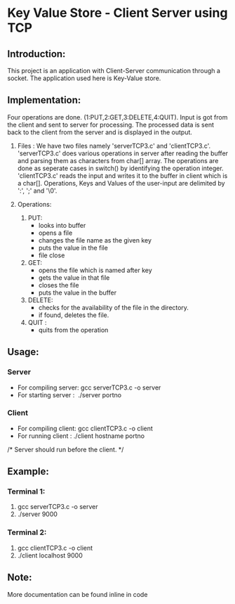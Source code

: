 # Key Value Store - Client Server using TCP
## Introduction:
This project is an application with Client-Server communication through a socket. The application used here is Key-Value store. 

## Implementation: 
Four operations are done. (1:PUT,2:GET,3:DELETE,4:QUIT). Input is got from the client and sent to server for processing. The processed data is sent back to the client from the server and is displayed in the output.

1. Files : 
We have two files namely 'serverTCP3.c' and 'clientTCP3.c'. 'serverTCP3.c' does various operations in server after reading the buffer and parsing them as characters from char[] array. The operations are done as seperate cases in switch() by identifying the operation integer. 'clientTCP3.c' reads the input and writes it to the buffer in client which is a char[]. Operations, Keys and Values of the user-input are delimited by ':', ';' and '\0'.


2. Operations:
      1. PUT: 
            - looks into buffer
            - opens a file
            - changes the file name as the given key
            - puts the value in the file
            - file close
      2. GET:
            - opens the file which is named after key
            - gets the value in that file
            - closes the file
            - puts the value in the buffer
      3. DELETE: 
            - checks for the availability of the file in the directory. 
            - if found, deletes the file. 
      4. QUIT :
            - quits from the operation

## Usage:
### Server
- For compiling server:  gcc serverTCP3.c -o server
- For starting server :  ./server portno
### Client
- For compiling client:  gcc clientTCP3.c -o client
- For running client  :  ./client hostname portno

/* Server should run before the client. */ 

## Example:
### Terminal 1:
1. gcc serverTCP3.c -o server
2. ./server 9000
### Terminal 2:
1. gcc clientTCP3.c -o client
2. ./client localhost 9000


## Note: 
More documentation can be found inline in code
